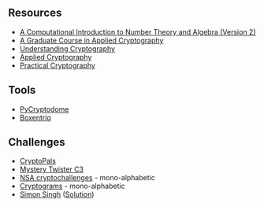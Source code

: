 ## Resources

 * [A Computational Introduction to Number Theory and Algebra (Version 2)](https://www.shoup.net/ntb/ntb-v2.pdf)
 * [A Graduate Course in Applied Cryptography](https://crypto.stanford.edu/~dabo/cryptobook/BonehShoup_0_4.pdf)
 * [Understanding Cryptography](http://www.crypto-textbook.com/)
 * [Applied Cryptography](http://cacr.uwaterloo.ca/hac/)
 * [Practical Cryptography](http://practicalcryptography.com/)

## Tools

 * [PyCryptodome](https://pycryptodome.readthedocs.io/en/latest/index.html)
 * [Boxentriq](https://www.boxentriq.com/code-breaking)

## Challenges

 * [CryptoPals](https://cryptopals.com/)
 * [Mystery Twister C3](https://www.mysterytwisterc3.org/en/)
 * [NSA cryptochallenges](https://cryptochallenge.io/) - mono-alphabetic
 * [Cryptograms](https://cryptograms.puzzlebaron.com/) - mono-alphabetic
 * [Simon Singh](https://simonsingh.net/cryptography/cipher-challenge/) ([Solution](http://codebook.org/codebook_solution.html))

